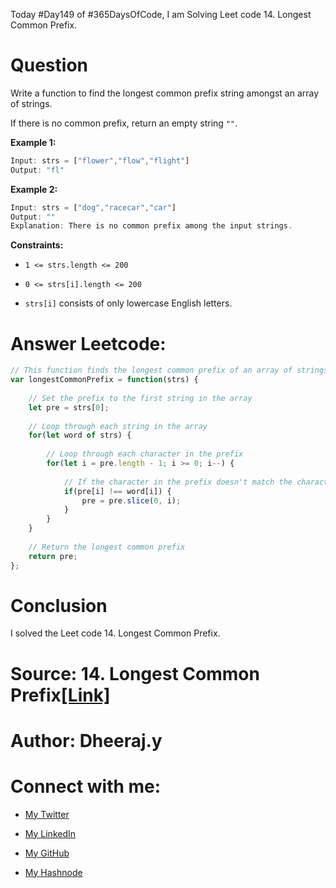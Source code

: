 Today #Day149 of #365DaysOfCode, I am Solving Leet code 14. Longest Common Prefix.

# Question

Write a function to find the longest common prefix string amongst an array of strings.

If there is no common prefix, return an empty string `""`.

**Example 1:**

```javascript
Input: strs = ["flower","flow","flight"]
Output: "fl"
```

**Example 2:**

```javascript
Input: strs = ["dog","racecar","car"]
Output: ""
Explanation: There is no common prefix among the input strings.
```

**Constraints:**

* `1 <= strs.length <= 200`
    
* `0 <= strs[i].length <= 200`
    
* `strs[i]` consists of only lowercase English letters.
    

# Answer Leetcode:

```javascript
// This function finds the longest common prefix of an array of strings
var longestCommonPrefix = function(strs) {
    
    // Set the prefix to the first string in the array
    let pre = strs[0];
    
    // Loop through each string in the array
    for(let word of strs) {
                
        // Loop through each character in the prefix
        for(let i = pre.length - 1; i >= 0; i--) {
                             
            // If the character in the prefix doesn't match the character in the current string, slice the prefix to the current index
            if(pre[i] !== word[i]) {
                pre = pre.slice(0, i);
            }
        }
    }
    
    // Return the longest common prefix
    return pre;
};
```

# Conclusion

I solved the Leet code 14. Longest Common Prefix.

# Source: **14\. Longest Common Prefix**[\[Link\]](https://leetcode.com/problems/longest-common-prefix/)

# Author: Dheeraj.y

# Connect with me:

* [My Twitter](https://twitter.com/yssdheeraj)
    
* [My LinkedIn](https://www.linkedin.com/in/dheerajy1/)
    
* [My GitHub](https://github.com/dheerajy1)
    
* [My Hashnode](https://dheerajy1.hashnode.dev/)